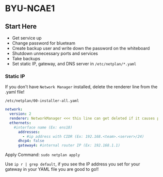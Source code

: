 # BYU-NCAE1

## Start Here
- Get service up
- Change password for blueteam
- Create backup user and write down the password on the whiteboard
- Shutdown unnecessary ports and services
- Take backups
- Set static IP, gateway, and DNS server in `/etc/netplan/*.yaml`

### Static IP
If you don't have `Network Manager` installed, delete the renderer line from the .yaml file!

`/etc/netplan/00-installer-all.yaml`
``` yaml
network:
  version: 2
  renderer: NetworkManager <<< this line can get deleted if it causes problems
  ethernets:
    #interface name (Ex: ens18)
      addresses:
        - #ip address with CIDR (Ex: 192.168.<team>.<server>/24)
      dhcp4: false
      gateway4: #internal router IP (Ex: 192.168.1.1)
```

Apply Command:
`sudo netplan apply`

Use `ip r | grep default`, if you see the IP address you set for your gateway in your YAML file you are good to go!!
